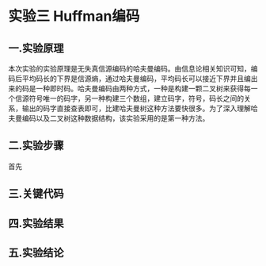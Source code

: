 # 实验三 Huffman编码
## 一.实验原理

本次实验的实验原理是无失真信源编码的哈夫曼编码。由信息论相关知识可知，编码后平均码长的下界是信源熵，通过哈夫曼编码，平均码长可以接近下界并且编出来的码是一种即时码。哈夫曼编码由两种方式，一种是构建一颗二叉树来获得每一个信源符号唯一的码字，另一种构建三个数组，建立码字，符号，码长之间的关系，输出的码字直接查表即可，比建哈夫曼树这种方法要快很多。为了深入理解哈夫曼编码以及二叉树这种数据结构，该实验采用的是第一种方法。

## 二.实验步骤

首先

## 三.关键代码

## 四.实验结果

## 五.实验结论




